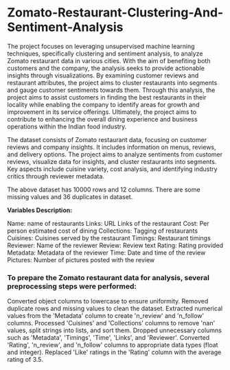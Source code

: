 # Zomato-Restaurant-Clustering-And-Sentiment-Analysis

The project focuses on leveraging unsupervised machine learning techniques, specifically clustering and sentiment analysis, to analyze Zomato restaurant data in various cities. With the aim of benefiting both customers and the company, the analysis seeks to provide actionable insights through visualizations. By examining customer reviews and restaurant attributes, the project aims to cluster restaurants into segments and gauge customer sentiments towards them. Through this analysis, the project aims to assist customers in finding the best restaurants in their locality while enabling the company to identify areas for growth and improvement in its service offerings. Ultimately, the project aims to contribute to enhancing the overall dining experience and business operations within the Indian food industry.

The dataset consists of Zomato restaurant data, focusing on customer reviews and company insights. It includes information on menus, reviews, and delivery options. The project aims to analyze sentiments from customer reviews, visualize data for insights, and cluster restaurants into segments. Key aspects include cuisine variety, cost analysis, and identifying industry critics through reviewer metadata.

The above dataset has 10000 rows and 12 columns. There are some missing values and 36 duplicates in dataset.


**Variables Description:**

Name: name of restaurants
Links: URL Links of the restaurant
Cost: Per person estimated cost of dining
Collections: Tagging of restaurants
Cuisines: Cuisines served by the restaurant
Timings: Restaurant timings
Reviewer: Name of the reviewer
Review: Review text
Rating: Rating provided
Metadata: Metadata of the reviewer
Time: Date and time of the review
Pictures: Number of pictures posted with the review

### **To prepare the Zomato restaurant data for analysis, several preprocessing steps were performed:**

Converted object columns to lowercase to ensure uniformity.
Removed duplicate rows and missing values to clean the dataset.
Extracted numerical values from the 'Metadata' column to create 'n_review' and 'n_follow' columns.
Processed 'Cuisines' and 'Collections' columns to remove 'nan' values, split strings into lists, and sort them.
Dropped unnecessary columns such as 'Metadata', 'Timings', 'Time', 'Links', and 'Reviewer'.
Converted 'Rating', 'n_review', and 'n_follow' columns to appropriate data types (float and integer).
Replaced 'Like' ratings in the 'Rating' column with the average rating of 3.5.
